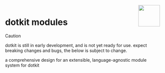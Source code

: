 <img src="https://www.dotkit.app/dk-logo.svg" width="70" align="right">

# dotkit modules

> [!CAUTION]
> dotkit is still in early development, and is not yet ready for use.
> expect breaking changes and bugs, the below is subject to change.

a comprehensive design for an extensible, language-agnostic module system for dotkit
